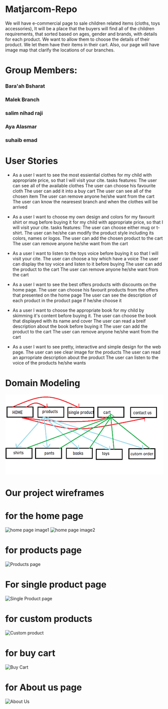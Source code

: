 
# Matjarcom-Repo
We will have e-commercial page to sale children related items  (cloths, toys accessories), It will be a place that the buyers will find all of the children requirements, that sorted based on ages, gender and brands, with details for each product. We want to allow them to choose the details of their product. We let them have their items in their cart. Also, our page will have image map that clarify the locations of our branches. 


# Group Members: 
### Bara'ah Bsharat 
### Malek Branch
### salim nihad raji 
### Aya Alasmar
### suhaib emad



# User Stories
* As a user I want to see the most essiential clothes for my child with appropriate price, so that I will  visit your cite.
tasks features:
The user can see all of the available clothes
The user can choose his favourite cloth
The user can add it into a buy cart
The user can see all of the chosen item
The user  can remove anyone he/she want from the cart 
The user can know the nearesest branch and when the clothes will be arrived

* As a user I want to choose my own design and colors for my favourit shirt or mug before buying it for my child with appropriate price, so that I will visit your cite.
tasks features:
The user can choose either mug or t-shirt.
The user can he/she can modify the product style including its colors, names or logos.
The user can add the chosen product to the cart
The user  can remove anyone he/she want from the cart 

* As a user I want to listen to the toys voice before buying it so that I will visit your cite.
 The user can choose a toy which have a voice
 The user can display the toy voice and listen to it before buying
 The user can add the product to the cart 
 The user  can remove anyone he/she want from the cart 

* As a user I want to see the best offers products with discounts on the home page.
The user can choose his favourit products from the offers that presented on the home page 
The user can see the description of each product in the product page if he/she choose it

* As a user I want to choose the appropriate book for my child by skimming it's content before buying it. 
The user can choose the book that displayed with its name and cover 
The user can read a breif description about the book before buying it 
 The user can add the product to the cart 
 The user  can remove anyone he/she want from the cart 

* As a user I want to see pretty, interactive and simple design for the web page. 
The user can see clear image for the products 
The user can read an aprropriate description about the product 
The user can listen to the voice of the products he/she wants



# Domain Modeling 

![Domain Modeling](img/Domain-Modeling.png)

# Our project wireframes 
 # for the home page 
![home page image1](https://Matjarcom/Matjarcom-Repo.github.com/wirframeimg/home1.png)
 ![home page image2](https://Matjarcom/Matjarcom-Repo.github.com/wirframeimg/home2.png)
 # for products page
 ![Products page](https://Matjarcom/Matjarcom-Repo.github.com/wirframeimg/products.png)
 # For single product page 
 ![Single Product page](https://Matjarcom/Matjarcom-Repo.github.com/wirframeimg/singleproduct.png)
 # for custom products  
 ![Custom product](https://Matjarcom/Matjarcom-Repo.github.com/wirframeimg/coustom.png)
 # for buy cart 
 ![Buy Cart](https://Matjarcom/Matjarcom-Repo.github.com/wirframeimg/butcart.png)
 # for About us page 
 ![About Us](https://Matjarcom/Matjarcom-Repo.github.com/wirframeimg/aboutus.png)
